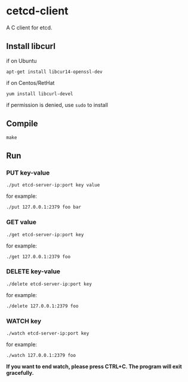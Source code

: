# cetcd-client
A C client for etcd.
## Install libcurl
if on Ubuntu
```
apt-get install libcur14-openssl-dev
```
if on Centos/RetHat
```
yum install libcurl-devel
```
if permission is denied, use `sudo` to install

## Compile
```
make
```
## Run
### PUT key-value
```
./put etcd-server-ip:port key value
```
for example:
```
./put 127.0.0.1:2379 foo bar
```
### GET value
```
./get etcd-server-ip:port key
```
for example:
```
./get 127.0.0.1:2379 foo
```
### DELETE key-value
```
./delete etcd-server-ip:port key
```
for example:
```
./delete 127.0.0.1:2379 foo
```
### WATCH key
```
./watch etcd-server-ip:port key
```
for example:
```
./watch 127.0.0.1:2379 foo
```
**If you want to end watch, please press CTRL+C. The program will exit gracefully.**
